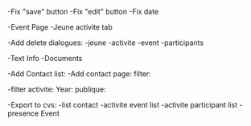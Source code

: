 -Fix "save" button
-Fix "edit" button
-Fix date

-Event Page
-Jeune activite tab

-Add delete dialogues:
    -jeune
    -activite
    -event
    -participants

-Text Info
-Documents

-Add Contact list:
    -Add contact page:
    filter:
        


-filter activite:
    Year:
    publique:

-Export to cvs:
    -list contact
    -activite event list
    -activite participant list
    -presence Event

    








  



